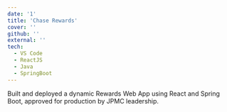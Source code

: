 ```yaml
---
date: '1'
title: 'Chase Rewards'
cover: ''
github: ''
external: ''
tech:
  - VS Code
  - ReactJS
  - Java
  - SpringBoot
---
```


Built and deployed a dynamic Rewards Web App using React and Spring Boot, approved for production by JPMC leadership.
